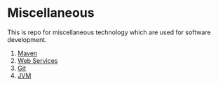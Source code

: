 # Miscellaneous
This is repo for miscellaneous technology which are used for software development.

1. <a href="maven/maven.md">Maven</a>
2. <a href="web-service/services.md">Web Services</a>
3. <a href="git/git.md">Git</a>
4. <a href="jvm/jvm.md">JVM</a>

